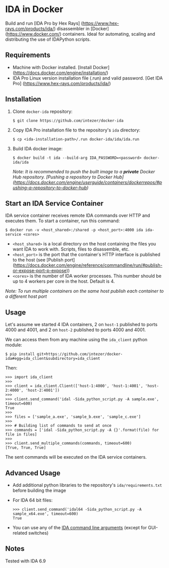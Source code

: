 # IDA in Docker
Build and run [IDA Pro by Hex Rays] (https://www.hex-rays.com/products/ida/) disassembler in [Docker] (https://www.docker.com/) containers.
Ideal for automating, scaling and distributing the use of IDAPython scripts.

## Requirements
- Machine with Docker installed. [Install Docker] (https://docs.docker.com/engine/installation/)
- IDA Pro Linux version installation file (.run) and valid password. [Get IDA Pro] (https://www.hex-rays.com/products/ida/)

## Installation
1. Clone `docker-ida` repository:

    ```
    $ git clone https://github.com/intezer/docker-ida 
    ```

2. Copy IDA Pro installation file to the repository's `ida` directory:

    ```
    $ cp <ida-installation-path>/.run docker-ida/ida/ida.run
    ```

3. Build IDA docker image:

    ```
    $ docker build -t ida --build-arg IDA_PASSWORD=<password> docker-ida/ida
    ```

    *Note: It is recommended to push the built image to a __private__ Docker Hub repository. [Pushing a repository to Docker Hub] (https://docs.docker.com/engine/userguide/containers/dockerrepos/#pushing-a-repository-to-docker-hub)*

## Start an IDA Service Container
IDA service container receives remote IDA commands over HTTP and executes them. To start a container, run this command:
```
$ docker run -v <host_shared>:/shared -p <host_port>:4000 ida ida-service <cores>
```

- `<host_shared>` is a local directory on the host containing the files you want IDA to work with. Scripts, files to disassemble, etc.
- `<host_port>` is the port that the container᾿s HTTP interface is published to the host (see [Publish port] (https://docs.docker.com/engine/reference/commandline/run/#publish-or-expose-port-p-expose))
- `<cores>` is the number of IDA worker processes. This number should be up to 4 workers per core in the host. Default is 4.

*Note: To run multiple containers on the same host publish each container to a different host port*

## Usage
Let's assume we started 4 IDA containers, 2 on `host-1` published to ports 4000 and 4001, and 2 on `host-2` published to ports 4000 and 4001.

We can access them from any machine using the `ida_client` python module:
```
$ pip install git+https://github.com/intezer/docker-ida#egg=ida_client&subdirectory=ida_client
```

Then:
```
>>> import ida_client
>>>
>>> client = ida_client.Client(['host-1:4000', 'host-1:4001', 'host-2:4000', 'host-2:4001'])
>>> 
>>> client.send_command('idal -Sida_python_script.py -A sample.exe', timeout=600)
True
>>>
>>> files = ['sample_a.exe', 'sample_b.exe', 'sample_c.exe']
>>>
>>> # Building list of commands to send at once
>>> commands = ['idal -Sida_python_script.py -A {}'.format(file) for file in files]
>>>
>>> client.send_multiple_commands(commands, timeout=600)
[True, True, True]
```

The sent commands will be executed on the IDA service containers.

## Advanced Usage
- Add additional python libraries to the repository's `ida/requirements.txt` before building the image
- For IDA 64 bit files:

    ```
    >>> client.send_command('idal64 -Sida_python_script.py -A sample_x64.exe', timeout=600)
    True
    ```
- You can use any of the [IDA command line arguments](https://www.hex-rays.com/products/ida/support/idadoc/417.shtml) (except for GUI-related switches)

## Notes
Tested with IDA 6.9
